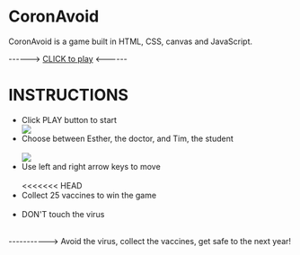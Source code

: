# CoronAvoid

CoronAvoid is a game built in HTML, CSS, canvas and JavaScript.

------> <a href="https://thaliaberger.github.io/coronavoid/">CLICK to play</a> <------  

# INSTRUCTIONS
 <ul>
 <li>Click PLAY button to start </li>
 <img src="https://i.ibb.co/5jYxmSh/PLAY.png"> 
 <br>
 <li>Choose between Esther, the doctor, and Tim, the student</li>
 <br>
 <img src="https://i.ibb.co/q0n6ysC/Design-sem-nome-10.png">
 <br>
 <li>Use left and right arrow keys to move</li>
 <br>
<<<<<<< HEAD
 <li>Collect 25 vaccines to win the game</li>
 <br>
 <li>DON'T touch the virus</li>
 </ul>
 <br>
-----------> Avoid the virus, collect the vaccines, get safe to the next year!
